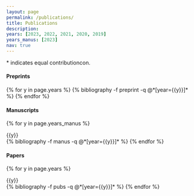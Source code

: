 ```yaml
---
layout: page
permalink: /publications/
title: Publications
description: 
years: [2023, 2022, 2021, 2020, 2019]
years_manus: [2023]
nav: true
---
```

\* indicates equal contributioncon.

#### Preprints

<div class="publications">
{% for y in page.years %}
  {% bibliography -f preprint -q @*[year={{y}}]* %}
{% endfor %}
</div>


#### Manuscripts

<div class="publications">

{% for y in page.years_manus %}

<div>{{y}}</div>
  {% bibliography -f manus -q @*[year={{y}}]* %}
{% endfor %}

</div>

#### Papers

<div class="publications">

{% for y in page.years %}

<div>{{y}}</div>
  {% bibliography -f pubs -q @*[year={{y}}]* %}
{% endfor %}

</div>
